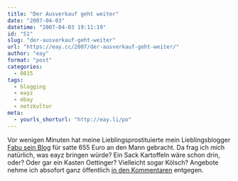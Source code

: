 ```yaml
---
title: "Der Ausverkauf geht weiter"
date: "2007-04-03"
datetime: "2007-04-03 19:11:19"
id: "51"
slug: "der-ausverkauf-geht-weiter"
url: "https://eay.cc/2007/der-ausverkauf-geht-weiter/"
author: "eay"
format: "post"
categories:
  - 0815
tags:
  - blogging
  - eayz
  - ebay
  - netzkultur
meta:
  - yourls_shorturl: "http://eay.li/po"
---
```


Vor wenigen Minuten hat meine Lieblingsprostituierte mein Lieblingsblogger [Fabu sein Blog](http://www.struktour.de/) für satte 655 Euro an den Mann gebracht. Da frag ich mich natürlich, was eayz bringen würde? Ein Sack Kartoffeln wäre schon drin, oder? Oder gar ein Kasten Oettinger? Vielleicht sogar Kölsch? Angebote nehme ich absofort ganz öffentlich [in den Kommentaren](//eay.cc/2007/der-ausverkauf-geht-weiter/) entgegen.
